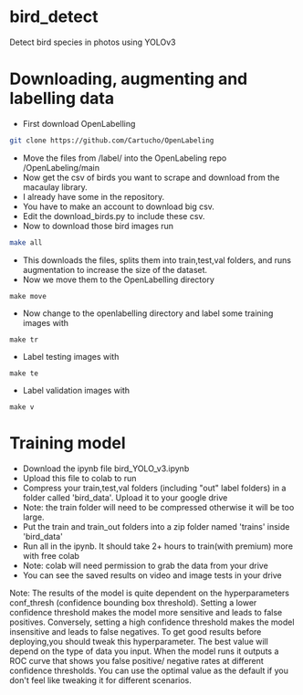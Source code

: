 # bird_detect
Detect bird species in photos using YOLOv3

# Downloading, augmenting and labelling data

- First download OpenLabelling
```bash
git clone https://github.com/Cartucho/OpenLabeling
```
- Move the files from /label/ into the OpenLabeling repo /OpenLabeling/main
- Now get the csv of birds you want to scrape and download from the macaulay library.
- I already have some in the repository. 
- You have to make an account to download big csv.
- Edit the download_birds.py to include these csv.
- Now to download those bird images run 
```bash
make all
```
- This downloads the files, splits them into train,test,val folders, and runs augmentation 
to increase the size of the dataset. 
- Now we move them to the OpenLabelling directory
```
make move
```
- Now change to the openlabelling directory and label some training images with
```
make tr
```
- Label testing images with
```
make te
```
- Label validation images with
```
make v
```

# Training model 
- Download the ipynb file bird_YOLO_v3.ipynb
- Upload this file to colab to run
- Compress your train,test,val folders (including "out" label folders) in a folder called 'bird_data'. Upload it to your google drive
- Note: the train folder will need to be compressed otherwise it will be too large.
- Put the train and train_out folders into a zip folder named 'trains' inside 'bird_data'
- Run all in the ipynb. It should take 2+ hours to train(with premium) more with free colab
- Note: colab will need permission to grab the data from your drive
- You can see the saved results on video and image tests in your drive

Note: 
The results of the model is quite dependent on the hyperparameters conf_thresh (confidence bounding box threshold).
Setting a lower confidence threshold makes the model more sensitive and leads to false positives. 
Conversely, setting a high confidence threshold makes the model insensitive and leads to false negatives.
To get good results before deploying,you should tweak this hyperparameter.
The best value will depend on the type of data you input. When the model runs it outputs a ROC curve that shows you false positive/ negative rates at different confidence thresholds. You can use the optimal value as the default if you don't feel like tweaking it for different scenarios.
